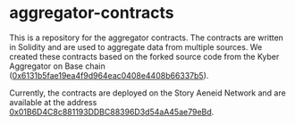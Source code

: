 # aggregator-contracts

This is a repository for the aggregator contracts.
The contracts are written in Solidity and are used to aggregate data from multiple sources. We created these contracts based on the forked source code from the Kyber Aggregator on Base chain ([0x6131b5fae19ea4f9d964eac0408e4408b66337b5](https://basescan.org/address/0x6131b5fae19ea4f9d964eac0408e4408b66337b5#code)).

Currently, the contracts are deployed on the Story Aeneid Network and are available at the address [0x01B6D4C8c881193DDBC88396D3d54aA45ae79eBd](https://aeneid.storyscan.io/address/0x01B6D4C8c881193DDBC88396D3d54aA45ae79eBd).
